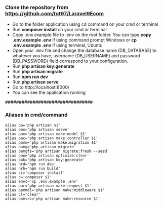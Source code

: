 ### Clone the repository from https://github.com/tqt97/Laravel9Ecom
 
- Go to the folder application using cd command on your cmd or terminal
- Run __composer install__ on your cmd or terminal
- Copy .env.example file to .env on the root folder. You can type __copy .env.example .env__ if using command prompt Windows or __cp .env.example .env__ if using terminal, Ubuntu
- Open your .env file and change the database name (DB_DATABASE) to whatever you have, username (DB_USERNAME) and password (DB_PASSWORD) field correspond to your configuration.
- Run __php artisan key:generate__
- Run __php artisan migrate__
- Run __npm run dev__
- Run __php artisan serve__
- Go to http://localhost:8000/
- You can see the application running

################################
### Aliases in cmd/command
    alias pa='php artisan $1'
    alias pas='php artisan serve'
    alias pam='php artisan make:model $1'
    alias pac='php artisan make:controller $1'
    alias pamm='php artisan make:migration $1'
    alias pamg='php artisan migrate'
    alias pamgfs='php artisan migrate:fresh --seed'
    alias pao='php artisan optimize:clear'
    alias pak='php artisan key:generate'
    alias nrd='npm run dev'
    alias nrb='npm run build'
    alias ci='composer install'
    alias c='composer $1'
    alias envc='cp .env.example .env'
    alias par='php artisan make:request $1'
    alias pammdl='php artisan make:middleware $1'
    alias cl='clear'
    alias pamsrc='php artisan make:resource $1'
